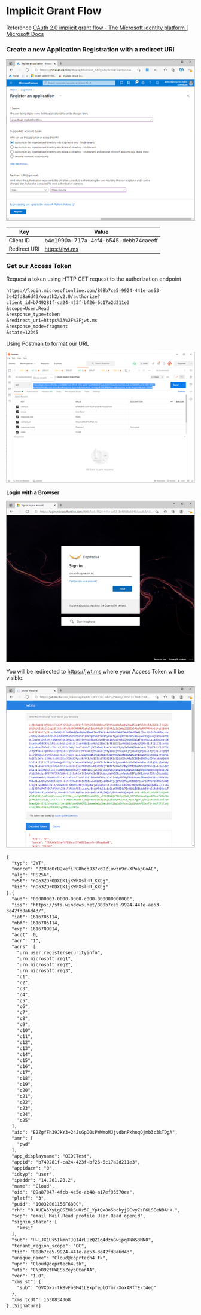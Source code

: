 # Implicit Grant Flow
Reference [OAuth 2.0 implicit grant flow - The Microsoft identity platform | Microsoft Docs](https://docs.microsoft.com/en-us/azure/active-directory/develop/v2-oauth2-implicit-grant-flow)

### Create a new Application Registration with a redirect URI
![App Registration](/img/5-AuthFlows-ImplicitGrantFlowAppRegistration.png)


| Key  | Value |
| ------------- | ------------- |
| Client ID | b4c1990a-717a-4cf4-b545-debb74caeeff |
| Redirect URI  | https://jwt.ms |

### Get our Access Token
Request a token using HTTP GET request to the authorization endpoint
```
https://login.microsoftonline.com/808b7ce5-9924-441e-ae53-3e42fd8a6d43/oauth2/v2.0/authorize?
client_id=b749281f-ca24-423f-bf26-6c17a2d211e3
&scope=User.Read
&response_type=token
&redirect_uri=https%3A%2F%2Fjwt.ms
&response_mode=fragment
&state=12345
```
Using Postman to format our URL

![Postman](/img/5-AuthFlows-ImplicitGrantFlowPostman.png)


**Login with a Browser**

![Web Login](/img/5-AuthFlows-ImplicitGrantFlowLogin.png)

You will be redirected to https://jwt.ms where your Access Token will be visible. 

![JWT](/img/5-AuthFlows-ImplicitGrantFlowJWTDecoded.png)

```
{
  "typ": "JWT",
  "nonce": "Z28UoOrB2xefiPC8hcoJ37x6DZluwzn9r-XPoapGoAE",
  "alg": "RS256",
  "x5t": "nOo3ZDrODXEK1jKWhXslHR_KXEg",
  "kid": "nOo3ZDrODXEK1jKWhXslHR_KXEg"
}.{
  "aud": "00000003-0000-0000-c000-000000000000",
  "iss": "https://sts.windows.net/808b7ce5-9924-441e-ae53-3e42fd8a6d43/",
  "iat": 1616705114,
  "nbf": 1616705114,
  "exp": 1616709014,
  "acct": 0,
  "acr": "1",
  "acrs": [
    "urn:user:registersecurityinfo",
    "urn:microsoft:req1",
    "urn:microsoft:req2",
    "urn:microsoft:req3",
    "c1",
    "c2",
    "c3",
    "c4",
    "c5",
    "c6",
    "c7",
    "c8",
    "c9",
    "c10",
    "c11",
    "c12",
    "c13",
    "c14",
    "c15",
    "c16",
    "c17",
    "c18",
    "c19",
    "c20",
    "c21",
    "c22",
    "c23",
    "c24",
    "c25"
  ],
  "aio": "E2ZgYFh39JkY3+24JsGpD0sPWWmoMJjvdbnPkhoqOjmb3c3kTDgA",
  "amr": [
    "pwd"
  ],
  "app_displayname": "OIDCTest",
  "appid": "b749281f-ca24-423f-bf26-6c17a2d211e3",
  "appidacr": "0",
  "idtyp": "user",
  "ipaddr": "14.201.20.2",
  "name": "Cloud",
  "oid": "09a87047-4fcb-4e5e-ab48-a17ef93570ea",
  "platf": "3",
  "puid": "10032001156F680C",
  "rh": "0.AUEA5XyLgCSZHkSuUz5C_YptQx8oSbckyj9CvyZsF6LSEeNBAHk.",
  "scp": "email Mail.Read profile User.Read openid",
  "signin_state": [
    "kmsi"
  ],
  "sub": "H-LJX1Us5IkmnTJQ14rLUzQZ1q4dznGwipqTNWS3MN0",
  "tenant_region_scope": "OC",
  "tid": "808b7ce5-9924-441e-ae53-3e42fd8a6d43",
  "unique_name": "Cloud@coprtech4.tk",
  "upn": "Cloud@coprtech4.tk",
  "uti": "CNpO92tHWES5Zey5OtanAA",
  "ver": "1.0",
  "xms_st": {
    "sub": "GVXGkx-tkBvFn0M41LExpTeplOTmr-XoxARfTE-t4eg"
  },
  "xms_tcdt": 1530834368
}.[Signature]
```